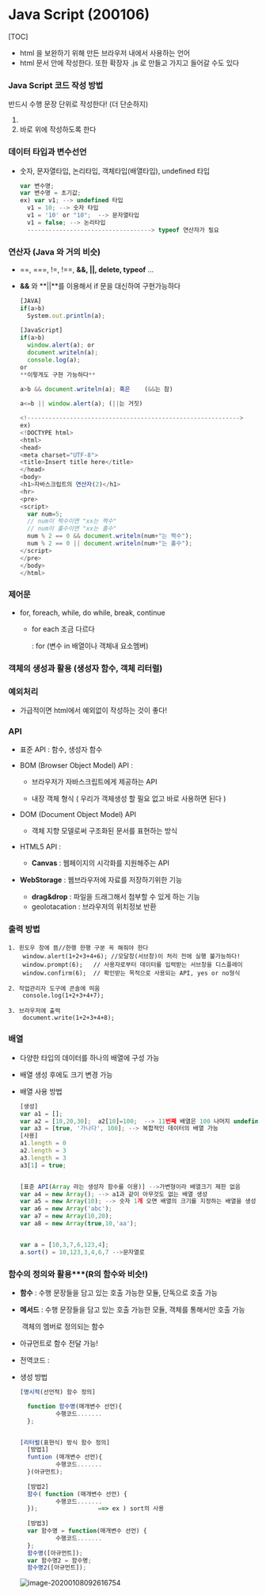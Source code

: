 # Java Script (200106)

[TOC]

- html 을 보완하기 위해 만든 브라우저 내에서 사용하는 언어
- html 문서 안에 작성한다. 또한 확장자 .js 로 만들고 가지고 들어갈 수도 있다



### Java Script  코드 작성 방법

반드시 수행 문장 단위로 작성한다! (더 단순하지)

1. <script> 안에 작성하면 된다 </script>

2. </body> 바로 위에 작성하도록 한다



### 데이터 타입과 변수선언

- 숫자, 문자열타입, 논리타입, 객체타입(배열타입), undefined 타입

  ```javascript
  var 변수명;
  var 변수명 = 초기값;
  ex) var v1; --> undefined 타입
  	v1 = 10; --> 숫자 타입
  	v1 = '10' or "10";  --> 문자열타입
  	v1 = false; --> 논리타입
  	-----------------------------------> typeof 연산자가 필요
  ```



### 연산자 (Java 와 거의 비슷)

- ==,  ===,  !=,  !==,  **&&,  ||,  delete,  typeof** ... 

- **&&** 와 **||**를 이용해서 if 문을 대신하여 구현가능하다

  ```javascript
  [JAVA]
  if(a>b)
  	System.out.println(a);
  	
  [JavaScript]	
  if(a>b)
  	window.alert(a); or
  	document.writeln(a);
  	console.log(a);
  or
  **이렇게도 구현 가능하다**
      
  a>b && document.writeln(a); 혹은	(&&는 참)
  
  a<=b || window.alert(a); (||는 거짓)
  
  <!------------------------------------------------------------>
  ex)
  <!DOCTYPE html>
  <html>
  <head>
  <meta charset="UTF-8">
  <title>Insert title here</title>
  </head>
  <body>
  <h1>자바스크립트의 연산자(2)</h1>
  <hr>
  <pre>
  <script>
  	var num=5;
  	// num이 짝수이면 "xx는 짝수"
  	// num이 홀수이면 "xx는 홀수"
  	num % 2 == 0 && document.writeln(num+"는 짝수");
  	num % 2 == 0 || document.writeln(num+"는 홀수");
  </script>
  </pre>
  </body>
  </html>
  ```

  

### 제어문

- for, foreach, while, do while, break, continue 

  - for each 조금 다르다

    : for (변수 in 배열이나 객체내 요소멤버)



### 객체의 생성과 활용 (생성자 함수, 객체 리터럴)



### 예외처리

- 가급적이면 html에서 예외없이 작성하는 것이 좋다!



### API

- 표준 API : 함수, 생성자 함수

- BOM (Browser Object Model) API : 

  - 브라우저가 자바스크립트에게 제공하는 API

  - 내장 객체 형식 ( 우리가 객체생성 할 필요 없고 바로 사용하면 된다 )

- DOM (Document Object Model) API 

  - 객체 지향 모델로써 구조화된 문서를 표현하는 방식

- HTML5 API : 

  - **Canvas** : 웹페이지의 시각화를 지원해주는 API 
- **WebStorage** : 웹브라우저에 자료를 저장하기위한 기능
  - **drag&drop** : 파일을 드래그해서 첨부할 수 있게 하는 기능
  - geolotacation : 브라우저의 위치정보 반환



### 출력 방법

```
1. 윈도우 창에 뜸//한행 한행 구분 꼭 해줘야 한다
	window.alert(1+2+3+4+6); //모달창(서브창)이 처리 전에 실행 불가능하다!
	window.prompt(6);	// 사용자로부터 데이터를 입력받는 서브창을 디스플레이
	window.confirm(6);	// 확인받는 목적으로 사용되는 API, yes or no형식

2. 작업관리자 도구에 콘솔에 띄움
	console.log(1+2+3+4+7);	
	
3. 브라우저에 출력	
	document.write(1+2+3+4+8);
```



### 배열

- 다양한 타입의 데이터를 하나의 배열에 구성 가능

- 배열 생성 후에도 크기 변경 가능

- 배열 사용 방법

  ```javascript
  [생성]
  var a1 = [];
  var a2 = [10,20,30];  a2[10]=100;  --> 11번째 배열은 100 나머지 undefined
  var a3 = [true, '가나다', 100]; --> 복합적인 데이터의 배열 가능
  [사용]
  a1.length = 0
  a2.length = 3
  a3.length = 3
  a3[1] = true;
  
  
  [표준 API(Array 라는 생성자 함수를 이용)] -->가변형이라 배열크기 제한 없음
  var a4 = new Array(); --> a1과 같이 아무것도 없는 배열 생성
  var a5 = new Array(10); --> 숫자 1개 오면 배열의 크기를 지정하는 배열을 생성
  var a6 = new Array('abc');
  var a7 = new Array(10,20);
  var a8 = new Array(true,10,'aa');
  
  
  var a = [10,3,7,6,123,4];
  a.sort() = 10,123,3,4,6,7 -->문자열로 
  ```

  

### 함수의 정의와 활용***(R의 함수와 비슷!)

- **함수** : 수행 문장들을 담고 있는 호출 가능한 모듈, 단독으로 호출 가능

- **메서드** : 수행 문장들을 담고 있는 호출 가능한 모듈, 객체를 통해서만 호출 가능

  ​			객체의 멤버로 정의되는 함수

- 아규먼트로 함수 전달 가능!

- 전역코드 :  <script>수행문장들........</script>

- 생성 방법

  ```javascript
  [명시적(선언적) 함수 정의]
  
  	function 함수명(매개변수 선언){
  			수행코드.......
  	};
  
  
  [리터럴(표현식) 방식 함수 정의]
  	[방법1]
  	funtion (매개변수 선언){
  			수행코드.......
  	}(아규먼트);
  	
  	[방법2]
  	함수( function (매개변수 선언) {
  			수행코드.......
  	});					==> ex ) sort의 사용
  	
  	[방법3]
  	var 함수명 = function(매개변수 선언) {
  			수행코드.......
  	};
  	함수명([아규먼트]);
  	var 함수명2 = 함수명;
  	함수명2([아규먼트]);
  ```

  ![image-20200108092616754](C:\Users\student\AppData\Roaming\Typora\typora-user-images\image-20200108092616754.png)